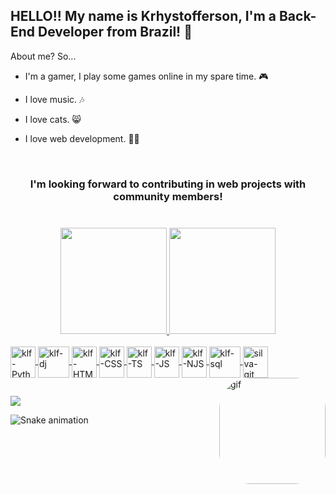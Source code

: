 
## HELLO!! My name is Krhystofferson, I'm a Back-End Developer from Brazil! 🖖

About me? So...

- I'm a gamer, I play some games online in my spare time. 🎮

- I love music. 🎶

- I love cats. 😸

- I love web development. 👨‍💻


<br/>


<div align="center">
  <h3>I'm looking forward to contributing in web projects with community members!<h3/>
 </div>
<br/>




<div align="center">
  <a href="https://github.com/KrhystFerrari">
  <img height="170em" src="https://github-readme-stats.vercel.app/api?username=KrhystFerrari&show_icons=true&theme=dark&include_all_commits=true&count_private=true"/>
  <img height="170em" src="https://github-readme-stats.vercel.app/api/top-langs/?username=KrhystFerrari&layout=compact&langs_count=7&theme=dark"/>
</div>
<div style="display: inline_block"><br>
  <img align="center" alt="klf-Python" height="50" width="40" src="https://cdn.jsdelivr.net/gh/devicons/devicon/icons/python/python-original.svg">
  <img align="center" alt="klf-dj" height="50" width="50" src="https://cdn.jsdelivr.net/gh/devicons/devicon/icons/django/django-plain.svg">
  <img align="center" alt="klf-HTML" height="50" width="40" src="https://cdn.jsdelivr.net/gh/devicons/devicon/icons/html5/html5-original.svg">
  <img align="center" alt="klf-CSS" height="50" width="40" src="https://cdn.jsdelivr.net/gh/devicons/devicon/icons/css3/css3-original.svg">
  <img align="center" alt="klf-TS" height="50" width="40" src="https://cdn.jsdelivr.net/gh/devicons/devicon/icons/typescript/typescript-original.svg">
  <img align="center" alt="klf-JS" height="50" width="40" src="https://cdn.jsdelivr.net/gh/devicons/devicon/icons/javascript/javascript-original.svg">
  <img align="center" alt="klf-NJS" height="50" width="40" src="https://cdn.jsdelivr.net/gh/devicons/devicon/icons/nodejs/nodejs-original-wordmark.svg">
  <img align="center" alt="klf-sql" height="50" width="50" src="https://cdn.jsdelivr.net/gh/devicons/devicon/icons/mysql/mysql-original.svg">
  <img align="center" alt="silva-git" height="50" width="40" src="https://cdn.jsdelivr.net/gh/devicons/devicon/icons/git/git-original.svg">
  <img align="right" alt="gif" height="170" style="border-radius:50px;" src="https://media3.giphy.com/media/ypcExtSoEejLkxAsja/giphy.webp">
</div>
  
  ##
 
<div> 
  <a href="https://www.linkedin.com/in/krhystofferson-ferrari-011385234/" target="_blank"><img src="https://img.shields.io/badge/-LinkedIn-%230077B5?style=for-the-badge&logo=linkedin&logoColor=white" target="_blank"></a> 
 
 ![Snake animation](https://github.com/KrhystFerrari/KrhystFerrari/blob/output/github-contribution-grid-snake.svg)
 
</div>
